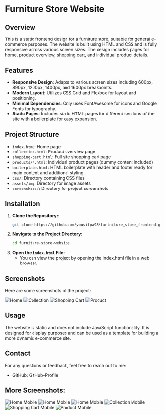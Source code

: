 # Furniture Store Website

## Overview

This is a static frontend design for a furniture store, suitable for general e-commerce purposes. The website is built using HTML and CSS and is fully responsive across various screen sizes. The design includes pages for home, product overview, shopping cart, and individual product details.

## Features

- **Responsive Design**: Adapts to various screen sizes including 600px, 890px, 1200px, 1400px, and 1600px breakpoints.
- **Modern Layout**: Utilizes CSS Grid and Flexbox for layout and positioning.
- **Minimal Dependencies**: Only uses FontAwesome for icons and Google Fonts for typography.
- **Static Pages**: Includes static HTML pages for different sections of the site with a boilerplate for easy expansion.

## Project Structure

- `index.html`: Home page
- `collection.html`: Product overview page
- `shopping-cart.html`: Full site shopping cart page
- `products/*.html`: Individual product pages (dummy content included)
- `boilerplate.html`: HTML boilerplate with header and footer ready for main content and additional styling
- `css/`: Directory containing CSS files
- `assets/img`: Directory for image assets
- `screenshots/`: Directory for project screenshots

## Installation

1. **Clone the Repository:**:
   ```bash
   git clone https://github.com/yousifpa98/furtniture_store_frontend.git
   ```
2. **Navigate to the Project Directory:**
   ```bash
   cd furniture-store-website
   ```
3. **Open the `index.html` File:**
   - You can view the project by opening the index.html file in a web browser.

## Screenshots

Here are some screenshots of the project:

![Home](./screenshots/home.png)
![Collection](./screenshots/collection.png)
![Shopping Cart](./screenshots/cart.png)
![Product](./screenshots/product.png)

## Usage

The website is static and does not include JavaScript functionality. It is designed for display purposes and can be used as a template for building a more dynamic e-commerce site.

## Contact

For any questions or feedback, feel free to reach out to me:

- GitHub: [GitHub-Profile](https://www.github.com/yousifpa98)

## More Screenshots:

![Home Mobile](./screenshots/home-mobile.png)
![Home Mobile](./screenshots/home-mobile-2.png)
![Home Mobile](./screenshots/home-mobile-3.png)
![Collection Mobile](./screenshots/collection-mobile.png)
![Shopping Cart Mobile](./screenshots/cart-mobile.png)
![Product Mobile](./screenshots/product-mobile.png)

